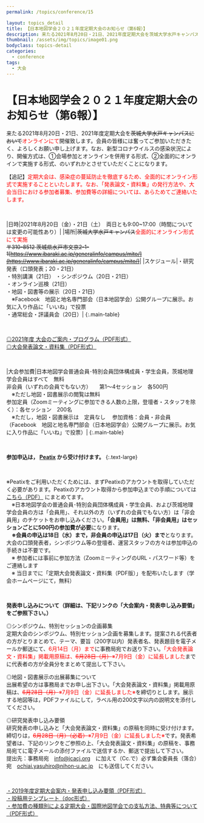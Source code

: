 ```yaml
---
permalink: /topics/conference/15

layout: topics_detail
title: 【日本地図学会２０２１年度定期大会のお知らせ（第6報）】
description: 来たる2021年8月20日・21日、2021年度定期大会を茨城大学水戸キャンパスにおいてオンラインにて開催致します。
thumbnail: /assets/img/topics/image01.png
bodyclass: topics-detail
categories:
  - conference
tags:
  - 大会
---
```


# 【日本地図学会２０２１年度定期大会のお知らせ（第6報）】
来たる2021年8月20日・21日、2021年度定期大会を<s>茨城大学水戸キャンパスにおいて</s><font color="#ff0000">オンラインにて</font>開催致します。会員の皆様には奮ってご参加いただきたく、よろしくお願い申し上げます。なお、新型コロナウイルスの感染状況により、開催方式は、①会場参加とオンラインを併用する形式、②全面的にオンラインで実施する形式、のいずれかとさせていただくことになります。

【追記】<font color="#ff0000">定期大会は、感染症の蔓延防止を徹底するため、全面的にオンライン形式で実施することといたします。なお、「発表論文・資料集」の発行方法や、大会当日における参加者募集、参加費等の詳細については、あらためてご連絡いたします。</font>

<br>

|日時|2021年8月20日（金）・21日（土）　両日とも9:00~17:00（時間については変更の可能性あり）|
|場所|<s>茨城大学水戸キャンパス</s><font color="#ff0000">全面的にオンライン形式にて実施</font><br><s>〒310-8512 茨城県水戸市文京2-1-1[https://www.ibaraki.ac.jp/generalinfo/campus/mito/](https://www.ibaraki.ac.jp/generalinfo/campus/mito/)</s>|
|スケジュール|・研究発表（口頭発表；20・21日）<br>・特別講演（21日） ・シンポジウム（20日・21日）<br>・オンライン巡検（21日）<br>・地図・図書等の展示（20日・21日）<br>　※Facebook　地図と地名専門部会（日本地図学会）公開グループに展示。お気に入り作品に「いいね」で投票<br>・通常総会・評議員会（20日）|
{:.main-table}

<br>

[◎2021年度 大会のご案内・プログラム（PDF形式）](../../archive/file/program/program2021.pdf)<br>
[◎大会発表論文・資料集（PDF形式）](../../archive/file/program/proceedings2021.pdf)

<br>

|大会参加費|日本地図学会普通会員･特別会員団体構成員・学生会員，茨城地理学会会員はすべて　無料<br>非会員（いずれの会員でもない方）　　第1～4セッション　各500円<br>　※ただし地図・図書展示の閲覧は無料<br>参加定員（Zoomミーティングに参加できる人数の上限，登壇者・スタッフを除く）：各セッション　200名<br>　※ただし，地図・図書展示は　定員なし　 参加資格：会員・非会員（Facebook　地図と地名専門部会（日本地図学会）公開グループに展示。お気に入り作品に「いいね」で投票）|
{:.main-table}

<br>

<b>参加申込は， <font color="#ff0000">[Peatix](https://jcacj2021.peatix.com/)</font> から受け付けます。</b>
{:.text-large}

<br>

※Peatixをご利用いただくためには、まずPeatixのアカウントを取得していただく必要があります。Peatixのアカウント取得から参加申込までの手順については <font color="#ff0000">[こちら（PDF）](http://jcacj.org/file/program/participation2021.pdf) </font>にまとめてます。<br>
　※日本地図学会の普通会員･特別会員団体構成員・学生会員、および茨城地理学会会員の方は「会員用」、それ以外の方（いずれの会員でもない方）は「非会員用」のチケットをお申し込みください。<b>「会員用」は無料、「非会員用」はセッションごとに500円の参加費が必要</b>になります。<br>
　<b>※会員の申込は18日（水）まで，非会員の申込は17日（火）まで</b>となります。大会の口頭発表者，シンポジウム等の登壇者、運営スタッフの方々は参加申込の手続きは不要です。<br>
　※ 参加者には事前に参加方法（ZoomミーティングのURL・パスワード等）をご連絡します<br>
　※ 当日までに「定期大会発表論文・資料集（PDF版）」を配布いたします（学会ホームページにて，無料）

<br>

**発表申し込みについて（詳細は、下記リンクの「大会案内・発表申し込み要領」をご参照下さい。）**

◎シンポジウム、特別セッションの企画募集<br>
定期大会のシンポジウム、特別セッション企画を募集します。提案される代表者の方がとりまとめて、テーマ、要旨（200字以内）発表者名、発表題目を電子メールか郵送にて、<font color="#ff0000">6月14日（月）まで</font>に事務局宛でお送り下さい。<font color="#ff0000">「大会発表論文・資料集」掲載用原稿は、<s>6月28日（月）</s>※7月9日（金）に延長しました</font>までに代表者の方が全員分をまとめて提出して下さい。

◎地図・図書展示の出展募集について<br>
出展希望の方は事務局までお申し出下さい。「大会発表論文・資料集」掲載用原稿は、<font color="#ff0000"><s>6月28日（月）</s>※7月9日（金）に延長しました※</font>を締切りとします。展示する地図等は，PDFファイルにして，ラベル用の200文字以内の説明文を添付してください。

◎研究発表申し込み要領<br>
研究発表の申し込みと「大会発表論文・資料集」の原稿を同時に受け付けます。締切りは，<font color="#ff0000"><s>6月28日（月）（必着）</s>※7月9日（金）に延長しました※</font>です。発表希望者は、下記のリンクをご参照の上、「大会発表論文・資料集」の原稿を、事務局宛てに電子メールの添付ファイルで送信するか、郵送で提出して下さい。<br>
提出先：事務局宛　[info@jcacj.org](<mailto:info@jcacj.org?cc=ochiai.yasuhiro@nihon-u.ac.jp>)　に加えて（Cc.で）必ず集会委員長（落合）宛　[ochiai.yasuhiro@nihon-u.ac.jp](<mailto:ochiai.yasuhiro@nihon-u.ac.jp>)　にも送信してください。

<br>

[・2019年度定期大会案内・発表申し込み要領（PDF形式）](../../archive/file/entry/entryguide2021.pdf)<br>
[・投稿用テンプレート（doc形式）](../../archive/file/entry/Templete2021JCA.doc)<br>
[・参加費の種類別による定期大会・国際地図学会での支払方法、特典等について（PDF形式）](../../archive/file/entry/Sample2021JCA.doc)
